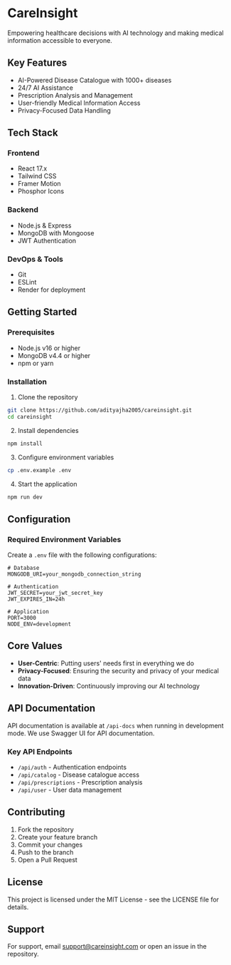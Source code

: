 # CareInsight

Empowering healthcare decisions with AI technology and making medical information accessible to everyone.

## Key Features

- AI-Powered Disease Catalogue with 1000+ diseases
- 24/7 AI Assistance
- Prescription Analysis and Management
- User-friendly Medical Information Access
- Privacy-Focused Data Handling

## Tech Stack

### Frontend
- React 17.x
- Tailwind CSS
- Framer Motion
- Phosphor Icons

### Backend
- Node.js & Express
- MongoDB with Mongoose
- JWT Authentication

### DevOps & Tools
- Git
- ESLint
- Render for deployment

## Getting Started

### Prerequisites

- Node.js v16 or higher
- MongoDB v4.4 or higher
- npm or yarn

### Installation

1. Clone the repository
```bash
git clone https://github.com/adityajha2005/careinsight.git
cd careinsight
```

2. Install dependencies
```bash
npm install
```

3. Configure environment variables
```bash
cp .env.example .env
```

4. Start the application
```bash
npm run dev
```

## Configuration

### Required Environment Variables
Create a `.env` file with the following configurations:

```env
# Database
MONGODB_URI=your_mongodb_connection_string

# Authentication
JWT_SECRET=your_jwt_secret_key
JWT_EXPIRES_IN=24h

# Application
PORT=3000
NODE_ENV=development
```

## Core Values

- **User-Centric**: Putting users' needs first in everything we do
- **Privacy-Focused**: Ensuring the security and privacy of your medical data
- **Innovation-Driven**: Continuously improving our AI technology

## API Documentation

API documentation is available at `/api-docs` when running in development mode. We use Swagger UI for API documentation.

### Key API Endpoints
- `/api/auth` - Authentication endpoints
- `/api/catalog` - Disease catalogue access
- `/api/prescriptions` - Prescription analysis
- `/api/user` - User data management

## Contributing

1. Fork the repository
2. Create your feature branch
3. Commit your changes
4. Push to the branch
5. Open a Pull Request

## License

This project is licensed under the MIT License - see the LICENSE file for details.

## Support

For support, email support@careinsight.com or open an issue in the repository.
